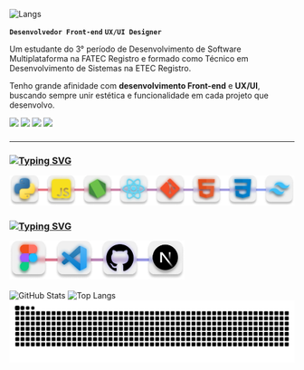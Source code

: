 ![Langs](https://capsule-render.vercel.app/api?type=venom&color=0:E2000C,100:3858E9&height=230&section=header&text=Olá,-nl-%20%20%20Eu%20sou%20o%20JP!&fontSize=50&fontColor=ffffff&ontAlign=50&fontAlignY=45)





**`Desenvolvedor Front-end`** **`UX/UI Designer`** 


<div>
Um estudante do 3° período de  Desenvolvimento de Software Multiplataforma na FATEC Registro e formado como Técnico em Desenvolvimento de Sistemas na ETEC Registro.

Tenho grande afinidade com **desenvolvimento Front-end** e **UX/UI**, buscando sempre unir estética e funcionalidade em cada projeto que desenvolvo.

 




<a href="https://www.instagram.com/um_jotape/" target="_blank"> <img src="https://img.shields.io/badge/-Instagram-D20627?style=for-the-badge&logo=instagram&logoColor=white"></a>
<a href="https://discord.com/users/xotapeee" target="_blank"><img src="https://img.shields.io/badge/-Discord-A02161?style=for-the-badge&logo=discord&logoColor=white"></a>
<a href="mailto:joaopaulo.rustichelli@gmail.com" target="_blank"><img src="https://img.shields.io/badge/-Gmail-6142B2?style=for-the-badge&logo=gmail&logoColor=white"></a>
<a href="https://www.linkedin.com/in/joao-paulo-goreri-rustichelli-78301b232" target="_blank"><img src="https://img.shields.io/badge/-LinkedIn-4451D8?style=for-the-badge&logo=linkedin&logoColor=white"></a>
###
</div>




____________________________


### [![Typing SVG](https://readme-typing-svg.herokuapp.com?font=Lexend&size=25&duration=2000&pause=4000&color=FF3641&vCenter=true&width=435&height=30&lines=Linguagens+e+tecnologias)](https://git.io/typing-svg)

<img src="./images/linguagensTecnologias.png" width="600"/>

<br>

### [![Typing SVG](https://readme-typing-svg.herokuapp.com?font=Lexend&size=25&duration=2000&pause=4000&color=E33F83&vCenter=true&width=435&height=30&lines=Ambientes+e+Ferramentas)](https://git.io/typing-svg)
<img src="./images/ambientesFerramentas.png" width="310"/>

<br>
<br>

<!-- Usando tabela para colocar as divs lado a lado -->

<div align="left">

  <img src="https://github-readme-stats.vercel.app/api?username=joao1paulo&theme=radical&show_icons=true&locale=en" alt="GitHub Stats" height="180em"/>
  <img src="https://github-readme-stats.vercel.app/api/top-langs/?username=joao1paulo&theme=radical&layout=compact&custom_title=Tecnologias&langs_count=9" alt="Top Langs" height="180em"/>

</div>




<img src="https://raw.githubusercontent.com/Joao1paulo/Joao1paulo/output/snake.svg" alt="Snake animation"/>
